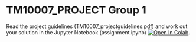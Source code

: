 # TM10007_PROJECT Group 1

Read the project guidelines (TM10007_projectguidelines.pdf) and work out your solution in the Jupyter Notebook (assignment.ipynb) [![Open In Colab](https://colab.research.google.com/assets/colab-badge.svg)](https://colab.research.google.com/github/Fjoru/TM10007_PROJECT/blob/master/assignment.ipynb).
